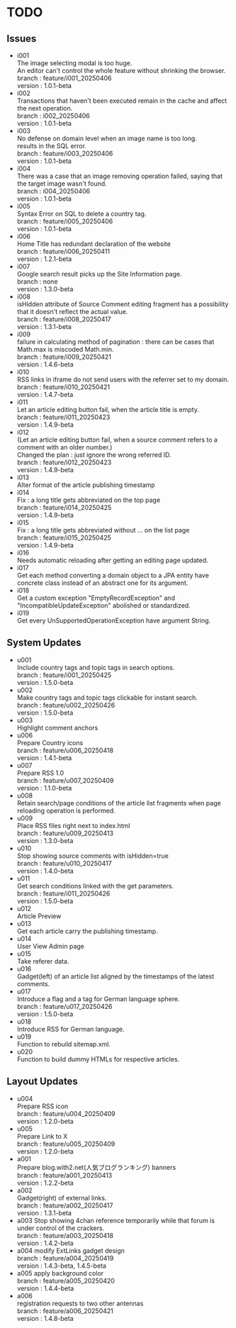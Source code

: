 # TODO

## Issues

- i001  
  The image selecting modal is too huge.   
  An editor can't control the whole feature without shrinking the browser.  
  branch : feature/i001_20250406  
  version : 1.0.1-beta  
- i002  
  Transactions that haven't been executed remain in the cache and affect the next operation.  
  branch : i002_20250406  
  version : 1.0.1-beta  
- i003  
  No defense on domain level when an image name is too long.  
  results in the SQL error.  
  branch : feature/i003_20250406  
  version : 1.0.1-beta  
- i004  
  There was a case that an image removing operation failed, saying that the target image wasn't found.  
  branch : i004_20250406  
  version : 1.0.1-beta  
- i005  
  Syntax Error on SQL to delete a country tag.  
  branch : feature/i005_20250406  
  version : 1.0.1-beta  
- i006  
  Home Title has redundant declaration of the website  
  branch : feature/i006_20250411  
  version : 1.2.1-beta
- i007  
  Google search result picks up the Site Information page.  
  branch : none  
  version : 1.3.0-beta  
- i008  
  isHidden attribute of Source Comment editing fragment has a possibility that it doesn't reflect the actual value.  
  branch : feature/i008_20250417  
  version : 1.3.1-beta
- i009  
  failure in calculating method of pagination : there can be cases that Math.max is miscoded Math.min.  
  branch : feature/i009_20250421  
  version : 1.4.6-beta  
- i010  
  RSS links in iframe do not send users with the referrer set to my domain.  
  branch : feature/i010_20250421  
  version : 1.4.7-beta  
- i011  
  Let an article editing button fail, when the article title is empty.  
  branch : feature/i011_20250423  
  version : 1.4.9-beta  
- i012  
  (Let an article editing button fail, when a source comment refers to a comment with an older number.)  
  Changed the plan : just ignore the wrong referred ID.  
  branch : feature/i012_20250423  
  version : 1.4.9-beta  
- i013  
  Alter format of the article publishing timestamp  
- i014  
  Fix : a long title gets abbreviated on the top page  
  branch : feature/i014_20250425  
  version : 1.4.9-beta  
- i015  
  Fix : a long title gets abbreviated without ... on the list page  
  branch : feature/i015_20250425  
  version : 1.4.9-beta  
- i016  
  Needs automatic reloading after getting an editing page updated.  
- i017  
  Get each method converting a domain object to a JPA entity have concrete class instead of an abstract one for its argument.  
- i018  
  Get a custom exception "EmptyRecordException" and "IncompatibleUpdateException" abolished or standardized.  
- i019  
  Get every UnSupportedOperationException have argument String.  


## System Updates

- u001  
  Include country tags and topic tags in search options.  
  branch : feature/i001_20250425  
  version : 1.5.0-beta  
- u002  
  Make country tags and topic tags clickable for instant search.  
  branch : feature/u002_20250426  
  version : 1.5.0-beta  
- u003  
  Highlight comment anchors
- u006  
  Prepare Country icons  
  branch : feature/u006_20250418  
  version : 1.4.1-beta  
- u007  
  Prepare RSS 1.0  
  branch : feature/u007_20250409  
  version : 1.1.0-beta  
- u008  
  Retain search/page conditions of the article list fragments when page reloading operation is performed.  
- u009  
  Place RSS files right next to index.html  
  branch : feature/u009_20250413  
  version : 1.3.0-beta  
- u010  
  Stop showing source comments with isHidden=true  
  branch : feature/u010_20250417  
  version : 1.4.0-beta  
- u011  
  Get search conditions linked with the get parameters.  
  branch : feature/i011_20250426  
  version : 1.5.0-beta  
- u012  
  Article Preview  
- u013  
  Get each article carry the publishing timestamp.  
- u014  
  User View Admin page  
- u015  
  Take referer data.  
- u016  
  Gadget(left) of an article list aligned by the timestamps of the latest comments.  
- u017  
  Introduce a flag and a tag for German language sphere.  
  branch : feature/u017_20250426  
  version : 1.5.0-beta  
- u018  
  Introduce RSS for German language.  
- u019  
  Function to rebuild sitemap.xml.  
- u020  
  Function to build dummy HTMLs for respective articles.  

  
## Layout Updates

- u004  
  Prepare RSS icon  
  branch : feature/u004_20250409  
  version : 1.2.0-beta
- u005  
  Prepare Link to X  
  branch : feature/u005_20250409  
  version : 1.2.0-beta  
- a001  
  Prepare blog.with2.net(人気ブログランキング) banners  
  branch : feature/a001_20250413  
  version : 1.2.2-beta  
- a002  
  Gadget(right) of external links.  
  branch : feature/a002_20250417  
  version : 1.3.1-beta  
- a003
  Stop showing 4chan reference temporarily while that forum is under control of the crackers.  
  branch : feature/a003_20250418  
  version : 1.4.2-beta  
- a004
  modify ExtLinks gadget design  
  branch : feature/a004_20250419  
  version : 1.4.3-beta, 1.4.5-beta  
- a005
  apply background color  
  branch : feature/a005_20250420  
  version : 1.4.4-beta  
- a006  
  registration requests to two other antennas  
  branch : feature/a006_20250421  
  version : 1.4.8-beta  
